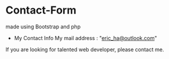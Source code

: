 # Contact-Form
made using Bootstrap and php

- My Contact Info
   My mail address : "eric_ha@outlook.com"

If you are looking for talented web developer, please contact me.
